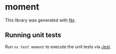 # moment

This library was generated with [Nx](https://nx.dev).

## Running unit tests

Run `nx test moment` to execute the unit tests via [Jest](https://jestjs.io).
